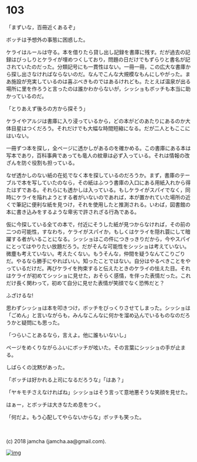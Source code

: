 # 103

「まずいな，百冊近くあるぞ」  

ボッチは予想外の事態に困惑した。  

ケライはルールは守る。本を借りたら貸し出し記録を書庫に残す。だが過去の記録はびっしりとケライが埋めつくしており，問題の日だけでもずらりと書名が記されていたのだった。分類記号にも一貫性はない。一冊一冊，この広大な書庫から探し出さなければならないのだ。なんでこんな大規模なもんにしやがった。まあ施設が充実しているのは喜ぶべきものではあるけれども。たとえば温泉が出る場所に里を作ろうと言ったのは誰かわからないが，シッショもボッチも本当に助かっているのだ。  

「とりあえず後ろの方から探そう」  

ケライやアルジは書庫に入り浸っているから，どの本がどのあたりにあるのか大体目星はつくだろう。それだけでも大幅な時間短縮になる。だが二人ともここにはいない。  

一冊ずつ本を探し，全ページに透かしがあるのを確かめる。この書庫にある本は写本であり，百科事典であっても竜人の紋章は必ず入っている。それは情報の改ざんを防ぐ役割も担っている。  

なぜ透かしのない紙の在処でなく本を探しているのだろうか。まず，書庫のテーブルで本を写していたのなら，その紙はふつう書庫の入口にある用紙入れから得たはずである。それらにも透かしは入っている。もしケライがスパイでなく，同時にケライを陥れようとする者がいないのであれば，本が置かれていた場所の近くで筆記に便利な紙を見つけ，それを使用したと推測される。いわば，図書館の本に書き込みをするような卑劣で許されざる行為である。  

仮に今探している全ての本で，付近にそうした紙が見つからなければ，その前の二つの可能性，すなわち，ケライがスパイか，もしくはケライを隠れ蓑にして暗躍する者がいることになる。シッショはこの件につきっきりだから，今やスパイにとってはやりたい放題だろう。だがそんな可能性をシッショは考えていない。微塵も考えていない。考えたくない。もうそんな，仲間を疑うなんてこりごりだ。やるなら勝手にやればいい。知ったことではない。自分はやるべきことをやっているだけだ。再びケライを拘束すると伝えたときのケライの怯えた目。それはケライが初めてシッショに見せた，おそらく感情，を伴った表情だった。これだけ長く関わって，初めて自分に見せた表情が笑顔でなく恐怖だと？  

ふざけるな!  

思わずシッショは本を叩きつけ，ボッチをびっくりさせてしまった。シッショは「ごめん」と言いながらも，みんなこんなに何かを溜め込んでいるものなのだろうかと疑問にも思った。  

「つらいことあるなら，言えよ。他に誰もいないし」  

ページをめくりながらふいにボッチが呟いた。その言葉にシッショの手が止まる。  

しばらくの沈黙があった。  

「ボッチは好かれる上司になるだろうな」「はあ？」  

「ヤキモチさえなければね」シッショはそう言って意地悪そうな笑顔を見せた。  

はぁー，とボッチは大きなため息をつく。  

「何だよ。もう心配してやらないからな」ボッチも笑った。  

<br>  
<br>  
(c) 2018 jamcha (jamcha.aa@gmail.com).  

[![img](http://i.creativecommons.org/l/by-nc-sa/4.0/88x31.png)](http://creativecommons.org/licenses/by-nc-sa/4.0/deed)